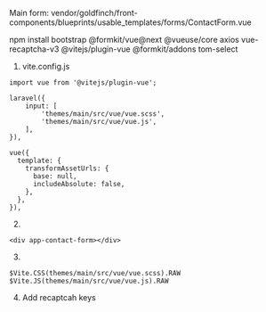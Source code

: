 Main form:
vendor/goldfinch/front-components/blueprints/usable_templates/forms/ContactForm.vue

npm install bootstrap @formkit/vue@next @vueuse/core axios vue-recaptcha-v3 @vitejs/plugin-vue @formkit/addons
tom-select

1.  vite.config.js

```
import vue from '@vitejs/plugin-vue';

laravel({
    input: [
        'themes/main/src/vue/vue.scss',
        'themes/main/src/vue/vue.js',
    ],
}),

vue({
  template: {
    transformAssetUrls: {
      base: null,
      includeAbsolute: false,
    },
  },
}),
```

2.

```
<div app-contact-form></div>
```

3.

```
$Vite.CSS(themes/main/src/vue/vue.scss).RAW
$Vite.JS(themes/main/src/vue/vue.js).RAW
```

4. Add recaptcah keys
